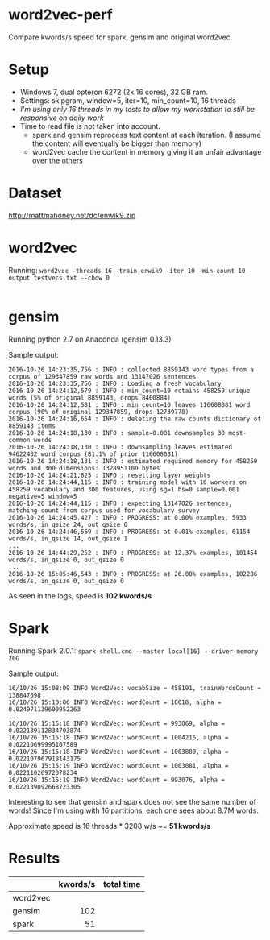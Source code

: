 # word2vec-perf
Compare kwords/s speed for spark, gensim and original word2vec.


# Setup
- Windows 7, dual opteron 6272 (2x 16 cores), 32 GB ram.
- Settings: skipgram, window=5, iter=10, min_count=10, 16 threads
- *I'm using only 16 threads in my tests to allow my workstation to still be responsive on daily work*
- Time to read file is not taken into account.
  - spark and gensim reprocess text content at each iteration. (I assume the content will eventually be bigger than memory)
  - word2vec cache the content in memory giving it an unfair advantage over the others

# Dataset
http://mattmahoney.net/dc/enwik9.zip

# word2vec
Running: `word2vec -threads 16 -train enwik9 -iter 10 -min-count 10 -output testvecs.txt --cbow 0`

```
```


# gensim
Running python 2.7 on Anaconda (gensim 0.13.3)

Sample output:
~~~~
2016-10-26 14:23:35,756 : INFO : collected 8859143 word types from a corpus of 129347859 raw words and 13147026 sentences
2016-10-26 14:23:35,756 : INFO : Loading a fresh vocabulary
2016-10-26 14:24:12,579 : INFO : min_count=10 retains 458259 unique words (5% of original 8859143, drops 8400884)
2016-10-26 14:24:12,581 : INFO : min_count=10 leaves 116608081 word corpus (90% of original 129347859, drops 12739778)
2016-10-26 14:24:16,654 : INFO : deleting the raw counts dictionary of 8859143 items
2016-10-26 14:24:18,130 : INFO : sample=0.001 downsamples 30 most-common words
2016-10-26 14:24:18,130 : INFO : downsampling leaves estimated 94622432 word corpus (81.1% of prior 116608081)
2016-10-26 14:24:18,131 : INFO : estimated required memory for 458259 words and 300 dimensions: 1328951100 bytes
2016-10-26 14:24:21,825 : INFO : resetting layer weights
2016-10-26 14:24:44,115 : INFO : training model with 16 workers on 458259 vocabulary and 300 features, using sg=1 hs=0 sample=0.001 negative=5 window=5
2016-10-26 14:24:44,115 : INFO : expecting 13147026 sentences, matching count from corpus used for vocabulary survey
2016-10-26 14:24:45,427 : INFO : PROGRESS: at 0.00% examples, 5933 words/s, in_qsize 24, out_qsize 0
2016-10-26 14:24:46,569 : INFO : PROGRESS: at 0.01% examples, 61154 words/s, in_qsize 14, out_qsize 1
...
2016-10-26 14:44:29,252 : INFO : PROGRESS: at 12.37% examples, 101454 words/s, in_qsize 0, out_qsize 0
...
2016-10-26 15:05:46,543 : INFO : PROGRESS: at 26.08% examples, 102286 words/s, in_qsize 0, out_qsize 0
~~~~

As seen in the logs, speed is **102 kwords/s**


# Spark
Running Spark 2.0.1: `spark-shell.cmd --master local[16] --driver-memory 20G`

Sample output:
~~~~
16/10/26 15:08:09 INFO Word2Vec: vocabSize = 458191, trainWordsCount = 138847698
16/10/26 15:10:06 INFO Word2Vec: wordCount = 10018, alpha = 0.024971139600952263
...
16/10/26 15:15:18 INFO Word2Vec: wordCount = 993069, alpha = 0.022139112834703874
16/10/26 15:15:18 INFO Word2Vec: wordCount = 1004216, alpha = 0.02210699995107589
16/10/26 15:15:18 INFO Word2Vec: wordCount = 1003880, alpha = 0.022107967918143175
16/10/26 15:15:19 INFO Word2Vec: wordCount = 1003081, alpha = 0.02211026972078234
16/10/26 15:15:19 INFO Word2Vec: wordCount = 993076, alpha = 0.022139092668723305
~~~~

Interesting to see that gensim and spark does not see the same number of words!
Since I'm using with 16 partitions, each one sees about 8.7M words.

Approximate speed is 16 threads * 3208 w/s ~= **51 kwords/s**

# Results

|          | kwords/s | total time |
| ---      | ---:     | ---:       |
|word2vec  |          |            |
|gensim    | 102      |            |
|spark     | 51       |            |
